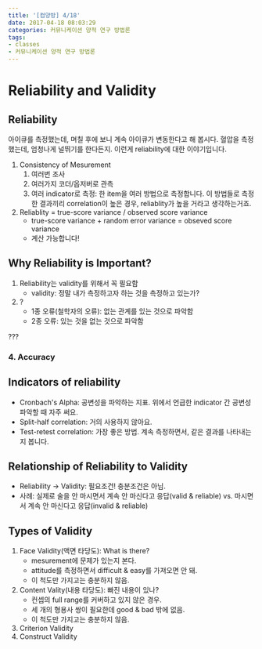 ```yaml
---
title: '[컴양방] 4/18'
date: 2017-04-18 08:03:29
categories: 커뮤니케이션 양적 연구 방법론
tags:
- classes
- 커뮤니케이션 양적 연구 방법론
---
```

# Reliability and Validity

## Reliability
아이큐를 측정했는데, 며칠 후에 보니 계속 아이큐가 변동한다고 해 봅시다.
혈압을 측정했는데, 엄청나게 널뛰기를 한다든지.
이런게 reliability에 대한 이야기입니다.

1. Consistency of Mesurement
    1. 여러번 조사
    1. 여러가지 코더/옵저버로 관측
    1. 여러 indicator로 측정:
    한 item을 여러 방법으로 측정합니다.
    이 방법들로 측정한 결과끼리 correlation이 높은 경우,
    reliablity가 높을 거라고 생각하는거죠.
1. Reliablity = true-score variance / observed score variance
    * true-score variance + random error variance = obseved score variance
    * 계산 가능합니다!

## Why Reliability is Important?
1. Reliability는 validity를 위해서 꼭 필요함
    * validity: 정말 내가 측정하고자 하는 것을 측정하고 있는가?
1. ?
    * 1종 오류(철학자의 오류): 없는 관계를 있는 것으로 파악함
    * 2종 오류: 있는 것을 없는 것으로 파악함

???

### 4. Accuracy

## Indicators of reliability
* Cronbach's Alpha: 공변성을 파악하는 지표.
위에서 언급한 indicator 간 공변성 파악할 때 자주 써요.
* Split-half correlation: 거의 사용하지 않아요.
* Test-retest correlation: 가장 좋은 방법.
계속 측정하면서, 같은 결과를 나타내는지 봅니다.

## Relationship of Reliability to Validity
* Reliability &rarr; Validity: 필요조건! 충분조건은 아님.
* 사례: 실제로 술을 안 마시면서 계속 안 마신다고 응답(valid & reliable)
vs. 마시면서 계속 안 마신다고 응답(invalid & reliable)

## Types of Validity
1. Face Validity(액면 타당도): What is there?
    * mesurement에 문제가 있는지 본다.
    * attitude를 측정하면서 difficult & easy를 가져오면 안 돼.
    * 이 척도만 가지고는 충분하지 않음.
1. Content Vality(내용 타당도): 빠진 내용이 있나?
    * 컨셉의 full range를 커버하고 있지 않은 경우.
    * 세 개의 형용사 쌍이 필요한데 good & bad 밖에 없음.
    * 이 척도만 가지고는 충분하지 않음.
1. Criterion Validity
1. Construct Validity

